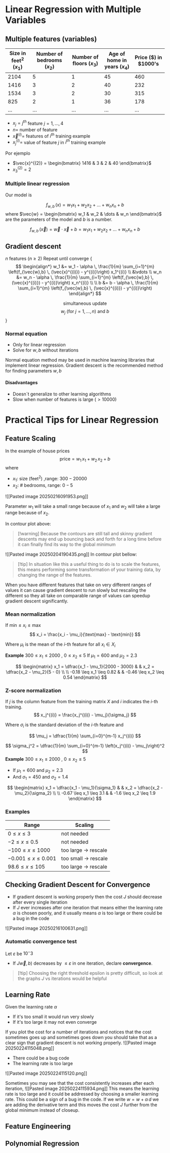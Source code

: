 # Linear Regression with Multiple Variables

## Multiple features (variables)


| Size in feet$^2$ ($x_1$) | Number of bedrooms ($x_2$) | Number of floors ($x_3$) | Age of home in years ($x_4$) | Price ($) in $1000's |
| ------------------------ | -------------------------- | ------------------------ | ---------------------------- | -------------------- |
| 2104                     | 5                          | 1                        | 45                           | 460                  |
| 1416                     | 3                          | 2                        | 40                           | 232                  |
| 1534                     | 3                          | 2                        | 30                           | 315                  |
| 825                      | 2                          | 1                        | 36                           | 178                  |
| $\dots$                  | $\dots$                    | $\dots$                  | $\dots$                      | $\dots$              |

- $x_j = j^{th}$ feature $j=1,\dots, 4$
- $n =$ number of feature
- $\vec{x}^{(i)} =$ features of $i^{th}$ training example
- $x_j^{(i)} =$ value of feature $j$ in $i^{th}$ training example

Por ejemplo
- $\vec{x}^{(2)} = \begin{bmatrix} 1416 & 3 & 2 & 40 \end{bmatrix}$
- $x_3^{(2)} = 2$


### Multiple linear regression
Our model is

$$
f_{w, b} \, (x) = w_1x_1 + w_2x_2 + \dots + w_nx_n + b
$$
where $\vec{w} = \begin{bmatrix} w_1 & w_2 & \dots & w_n \end{bmatrix}$ are the parameters of the model
and $b$ is a number.

$$
f_{w, b} \, (\vec{x}) = \vec{w}  \cdot  \vec{x} + b = w_1x_1 + w_2x_2 + \dots + w_nx_n + b
$$



## Gradient descent

$n$ features ($n \geq 2$)
Repeat until converge {
$$
\begin{align*}
w_1 &= w_1 - \alpha \, \frac{1}{m} \sum_{i=1}^{m} \left(f_{\vec{w},b} \, (\vec{x}^{(i)}) - y^{(i)}\right) x_1^{(i)} \\
&\vdots \\ 
w_n &= w_n - \alpha \, \frac{1}{m} \sum_{i=1}^{m} \left(f_{\vec{w},b} \, (\vec{x}^{(i)}) - y^{(i)}\right) x_n^{(i)} \\ \\
b &= b - \alpha \, \frac{1}{m} \sum_{i=1}^{m} \left(f_{\vec{w},b} \, (\vec{x}^{(i)}) - y^{(i)}\right)
\end{align*}
$$

$$
\text{simultaneous update}
$$
$$
w_j \ (\text{for } j = 1 , \dots , n) \text{ and } b
$$
}

### Normal equation
- Only for linear regression
- Solve for $w, b$ without iterations

Normal equation method may be used in machine learning libraries that implement linear regression. Gradient descent is the recommended method for finding parameters $w, b$

#### Disadvantages
- Doesn´t generalize to other learning algorithms
- Slow when number of features is large ($> 10 000$)



# Practical Tips for Linear Regression

## Feature Scaling

In the example of house prices
$$
\text{price} = w_1 \, x_1 + w_2 \, x_2 + b
$$
where
- $x_1$: size (feet$^2$) ,range: $300 - 20000$
- $x_2$: # bedrooms,  range: $0 - 5$


![[Pasted image 20250216091953.png]]


Parameter $w_1$ will take a small range because of $x_1$ and $w_2$ will take a large range because of $x_2$.

In contour plot above:
>[!warning] Because the contours are still tall and skinny  gradient descents may end up bouncing back and forth for a long time before it can finally find its way to the global minimum

![[Pasted image 20250204190435.png]]
In contour plot bellow:
>[!tip] In situation like this a useful thing to do is to scale the features, this means performing some transformation of your training data, by changing the range of the features.

When you have different features that take on very different ranges of values it can cause gradient descent to run slowly but rescaling the different so they all take on comparable range of values can speedup gradient descent significantly.

### Mean normalization

If $\text{min} \leq x_i \leq \text{max}$
$$
x_i = \frac{x_i - \mu_i}{\text{max} - \text{min}}
$$

Where $\mu_i$ is the mean of the $i$-th feature
for all $x_i \in X_i$

**Example**
$300 \leq x_1 \leq 2000$ ,   $0 \leq x_2 \leq 5$
If $\mu_1 = 600$ and $\mu_2 = 2.3$

$$
\begin{matrix}
x_1 = \dfrac{x_1 - \mu_1}{2000 - 3000}  & & x_2 = \dfrac{x_2 - \mu_2}{5 - 0} \\ \\
-0.18 \leq x_1 \leq 0.82 & & -0.46 \leq x_2 \leq 0.54
\end{matrix}
$$


### Z-score normalization
If $j$ is the column feature from the training matrix $X$ and $i$ indicates the $i$-th training.
$$
x_j^{(i)} = \frac{x_j^{(i)} - \mu_j}{\sigma_j}
$$

Where $\sigma_i$ is the standard deviation of the $i$-th feature and

$$
\mu_j = \dfrac{1}{m} \sum_{i=0}^{m-1} x_j^{(i)}
$$

$$
\sigma_j^2 = \dfrac{1}{m} \sum_{i=0}^{m-1} \left(x_j^{(i)} - \mu_j\right)^2
$$
**Example**
$300 \leq x_1 \leq 2000$ ,   $0 \leq x_2 \leq 5$
- If $\mu_1 = 600$ and $\mu_2 = 2.3$
- And $\sigma_1 = 450$ and $\sigma_2 = 1.4$

$$
\begin{matrix}
x_1 = \dfrac{x_1 - \mu_1}{\sigma_1}  & & x_2 = \dfrac{x_2 - \mu_2}{\sigma_2} \\ \\
-0.67 \leq x_1 \leq 3.1 & & -1.6 \leq x_2 \leq 1.9
\end{matrix}
$$

### Examples

| Range                       | Scaling                 |
| --------------------------- | ----------------------- |
| $0 \leq  x \leq 3$          | not needed              |
| $-2 \leq  x \leq 0.5$       | not needed              |
| $-100\leq  x \leq 1000$     | too large $\to$ rescale |
| $-0.001 \leq  x \leq 0.001$ | too small $\to$ rescale |
| $98.6 \leq  x \leq 105$     | too large $\to$ rescale |


## Checking Gradient Descent for Convergence


- If gradient descent is working properly then the cost $J$ should decrease after every single iteration
- If $J$ ever increases after one iteration that means either the learning rate $\alpha$ is chosen poorly, and it usually means $\alpha$ is too large or there could be a bug in the code

![[Pasted image 20250216100631.png]]

### Automatic convergence test
Let $\varepsilon$  be $10^-3$ 
- If $J\vec{w}, b)$ decreases by $\leq \varepsilon$ in one iteration, declare **convergence**.

>[!tip] Choosing the right threshold epsilon is pretty difficult, so look at the graphs $J$ vs iterations would be helpful


## Learning Rate

Given the learning rate $\alpha$
- If it's too small it would run very slowly
- If it's too large it may not even converge

If you plot the cost for a number of iterations and notices that the cost sometimes goes up and sometimes goes down you should take that as a clear sign that gradient descent is not working properly.
![[Pasted image 20250224115048.png]]

- There could be a bug code
- The learning rate is too large

![[Pasted image 20250224115120.png]]

Sometimes you may see that the cost consistently increases after each iteration, 
![[Pasted image 20250224115934.png]]
This means the learning rate is too large and it could be addressed by choosing a smaller learning rate. This could be a sign of  a bug in the code. If we write $w = w + \alpha \, d$ we are adding the derivative term and this  moves the cost $J$ further from the global minimum instead of closeup. 


## Feature Engineering

## Polynomial Regression
